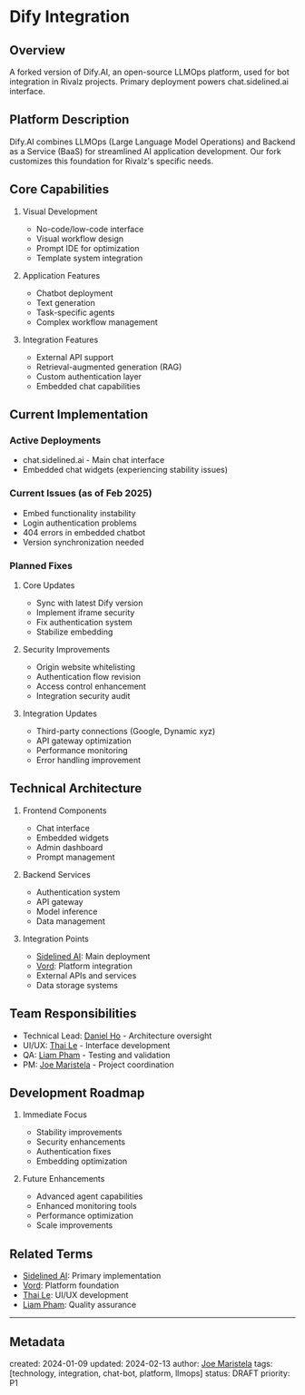 # Dify Integration

## Overview
A forked version of Dify.AI, an open-source LLMOps platform, used for bot integration in Rivalz projects. Primary deployment powers chat.sidelined.ai interface.

## Platform Description
Dify.AI combines LLMOps (Large Language Model Operations) and Backend as a Service (BaaS) for streamlined AI application development. Our fork customizes this foundation for Rivalz's specific needs.

## Core Capabilities
1. Visual Development
   - No-code/low-code interface
   - Visual workflow design
   - Prompt IDE for optimization
   - Template system integration

2. Application Features
   - Chatbot deployment
   - Text generation
   - Task-specific agents
   - Complex workflow management

3. Integration Features
   - External API support
   - Retrieval-augmented generation (RAG)
   - Custom authentication layer
   - Embedded chat capabilities

## Current Implementation
### Active Deployments
- chat.sidelined.ai - Main chat interface
- Embedded chat widgets (experiencing stability issues)

### Current Issues (as of Feb 2025)
- Embed functionality instability
- Login authentication problems
- 404 errors in embedded chatbot
- Version synchronization needed

### Planned Fixes
1. Core Updates
   - Sync with latest Dify version
   - Implement iframe security
   - Fix authentication system
   - Stabilize embedding

2. Security Improvements
   - Origin website whitelisting
   - Authentication flow revision
   - Access control enhancement
   - Integration security audit

3. Integration Updates
   - Third-party connections (Google, Dynamic xyz)
   - API gateway optimization
   - Performance monitoring
   - Error handling improvement

## Technical Architecture
1. Frontend Components
   - Chat interface
   - Embedded widgets
   - Admin dashboard
   - Prompt management

2. Backend Services
   - Authentication system
   - API gateway
   - Model inference
   - Data management

3. Integration Points
   - [Sidelined AI](/NAMES_AND_TERMS/products/sidelined-ai.md): Main deployment
   - [Vord](/NAMES_AND_TERMS/technologies/vord.md): Platform integration
   - External APIs and services
   - Data storage systems

## Team Responsibilities
- Technical Lead: [Daniel Ho](/NAMES_AND_TERMS/people/daniel-ho.md) - Architecture oversight
- UI/UX: [Thai Le](/NAMES_AND_TERMS/people/thai-le.md) - Interface development
- QA: [Liam Pham](/NAMES_AND_TERMS/people/liam-pham.md) - Testing and validation
- PM: [Joe Maristela](/NAMES_AND_TERMS/people/joe-maristela.md) - Project coordination

## Development Roadmap
1. Immediate Focus
   - Stability improvements
   - Security enhancements
   - Authentication fixes
   - Embedding optimization

2. Future Enhancements
   - Advanced agent capabilities
   - Enhanced monitoring tools
   - Performance optimization
   - Scale improvements

## Related Terms
- [Sidelined AI](/NAMES_AND_TERMS/products/sidelined-ai.md): Primary implementation
- [Vord](/NAMES_AND_TERMS/technologies/vord.md): Platform foundation
- [Thai Le](/NAMES_AND_TERMS/people/thai-le.md): UI/UX development
- [Liam Pham](/NAMES_AND_TERMS/people/liam-pham.md): Quality assurance

---
## Metadata
created: 2024-01-09
updated: 2024-02-13
author: [Joe Maristela](/NAMES_AND_TERMS/people/joe-maristela.md)
tags: [technology, integration, chat-bot, platform, llmops]
status: DRAFT
priority: P1